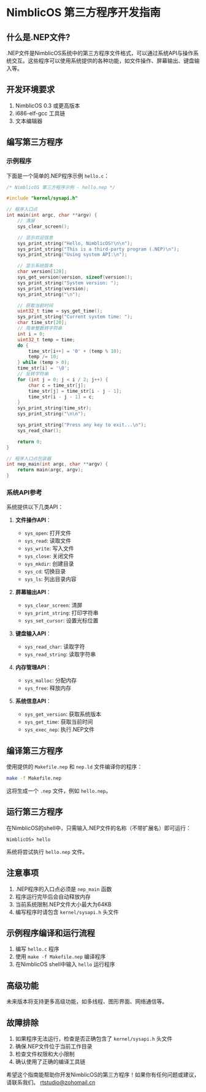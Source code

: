 # NimblicOS 第三方程序开发指南

## 什么是.NEP文件?

.NEP文件是NimblicOS系统中的第三方程序文件格式，可以通过系统API与操作系统交互。这些程序可以使用系统提供的各种功能，如文件操作、屏幕输出、键盘输入等。

## 开发环境要求

1. NimblicOS 0.3 或更高版本
2. i686-elf-gcc 工具链
3. 文本编辑器

## 编写第三方程序

### 示例程序

下面是一个简单的.NEP程序示例 `hello.c`：

```c
/* NimblicOS 第三方程序示例 - hello.nep */

#include "kernel/sysapi.h"

// 程序入口点
int main(int argc, char **argv) {
    // 清屏
    sys_clear_screen();

    // 显示欢迎信息
    sys_print_string("Hello, NimblicOS!\n\n");
    sys_print_string("This is a third-party program (.NEP)\n");
    sys_print_string("Using system API:\n");

    // 显示系统版本
    char version[128];
    sys_get_version(version, sizeof(version));
    sys_print_string("System version: ");
    sys_print_string(version);
    sys_print_string("\n");

    // 获取当前时间
    uint32_t time = sys_get_time();
    sys_print_string("Current system time: ");
    char time_str[20];
    // 简单整数转字符串
    int i = 0;
    uint32_t temp = time;
    do {
        time_str[i++] = '0' + (temp % 10);
        temp /= 10;
    } while (temp > 0);
    time_str[i] = '\0';
    // 反转字符串
    for (int j = 0; j < i / 2; j++) {
        char c = time_str[j];
        time_str[j] = time_str[i - j - 1];
        time_str[i - j - 1] = c;
    }
    sys_print_string(time_str);
    sys_print_string("\n\n");

    sys_print_string("Press any key to exit...\n");
    sys_read_char();

    return 0;
}

// 程序入口点包装器
int nep_main(int argc, char **argv) {
    return main(argc, argv);
}
```

### 系统API参考

系统提供以下几类API：

1. **文件操作API**：
   - `sys_open`: 打开文件
   - `sys_read`: 读取文件
   - `sys_write`: 写入文件
   - `sys_close`: 关闭文件
   - `sys_mkdir`: 创建目录
   - `sys_cd`: 切换目录
   - `sys_ls`: 列出目录内容

2. **屏幕输出API**：
   - `sys_clear_screen`: 清屏
   - `sys_print_string`: 打印字符串
   - `sys_set_cursor`: 设置光标位置

3. **键盘输入API**：
   - `sys_read_char`: 读取字符
   - `sys_read_string`: 读取字符串

4. **内存管理API**：
   - `sys_malloc`: 分配内存
   - `sys_free`: 释放内存

5. **系统信息API**：
   - `sys_get_version`: 获取系统版本
   - `sys_get_time`: 获取当前时间
   - `sys_exec_nep`: 执行.NEP文件

## 编译第三方程序

使用提供的 `Makefile.nep` 和 `nep.ld` 文件编译你的程序：

```bash
make -f Makefile.nep
```

这将生成一个 `.nep` 文件，例如 `hello.nep`。

## 运行第三方程序

在NimblicOS的shell中，只需输入.NEP文件的名称（不带扩展名）即可运行：

```
NimblicOS> hello
```

系统将尝试执行 `hello.nep` 文件。

## 注意事项

1. .NEP程序的入口点必须是 `nep_main` 函数
2. 程序运行完毕后会自动释放内存
3. 当前系统限制.NEP文件大小最大为64KB
4. 编写程序时请包含 `kernel/sysapi.h` 头文件

## 示例程序编译和运行流程

1. 编写 `hello.c` 程序
2. 使用 `make -f Makefile.nep` 编译程序
3. 在NimblicOS shell中输入 `hello` 运行程序

## 高级功能

未来版本将支持更多高级功能，如多线程、图形界面、网络通信等。

## 故障排除

1. 如果程序无法运行，检查是否正确包含了 `kernel/sysapi.h` 头文件
2. 确保.NEP文件位于当前工作目录
3. 检查文件权限和大小限制
4. 确认使用了正确的编译工具链

希望这个指南能帮助你开发NimblicOS的第三方程序！如果你有任何问题或建议，请联系我们。
rtstudio@zohomail.cn